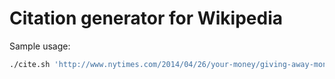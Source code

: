 # Citation generator for Wikipedia

Sample usage:

```bash
./cite.sh 'http://www.nytimes.com/2014/04/26/your-money/giving-away-money-and-making-sure-its-put-to-work.html'
```
